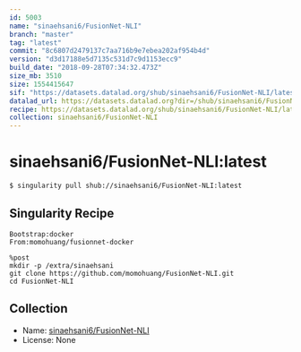 ```yaml
---
id: 5003
name: "sinaehsani6/FusionNet-NLI"
branch: "master"
tag: "latest"
commit: "8c6807d2479137c7aa716b9e7ebea202af954b4d"
version: "d3d17188e5d7135c531d7c9d1153ecc9"
build_date: "2018-09-28T07:34:32.473Z"
size_mb: 3510
size: 1554415647
sif: "https://datasets.datalad.org/shub/sinaehsani6/FusionNet-NLI/latest/2018-09-28-8c6807d2-d3d17188/d3d17188e5d7135c531d7c9d1153ecc9.simg"
datalad_url: https://datasets.datalad.org?dir=/shub/sinaehsani6/FusionNet-NLI/latest/2018-09-28-8c6807d2-d3d17188/
recipe: https://datasets.datalad.org/shub/sinaehsani6/FusionNet-NLI/latest/2018-09-28-8c6807d2-d3d17188/Singularity
collection: sinaehsani6/FusionNet-NLI
---
```


# sinaehsani6/FusionNet-NLI:latest

```bash
$ singularity pull shub://sinaehsani6/FusionNet-NLI:latest
```

## Singularity Recipe

```singularity
Bootstrap:docker  
From:momohuang/fusionnet-docker

%post
mkdir -p /extra/sinaehsani
git clone https://github.com/momohuang/FusionNet-NLI.git
cd FusionNet-NLI
```

## Collection

 - Name: [sinaehsani6/FusionNet-NLI](https://github.com/sinaehsani6/FusionNet-NLI)
 - License: None


